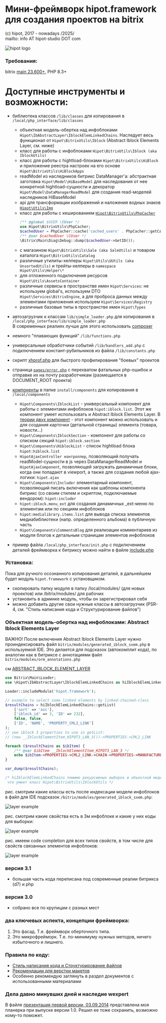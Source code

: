 # Мини-фреймворк hipot.framework для создания проектов на bitrix
(с) hipot, 2017 - nowadays /2025/\
mailto: info AT hipot-studio DOT com

![hipot logo](docs/img/hipot-studio-logo-horizontal.png)

### Требования:
bitrix [main 23.600+](https://dev.1c-bitrix.ru/docs/versions.php?lang=ru&module=main), PHP 8.3+

# Доступные инструменты и возможности:
- библиотека классов <code>/lib/classes</code> для копирования в <code>/local/php_interface/lib/classes</code>
  - объектная модель-обертка над инфоблоками <code>Hipot\IbAbstractLayer\IblockElemLinkedChains</code>. Наследует весь функционал от <code>Hipot\BitrixUtils\Iblock</code> (Abstract Iblock Elements Layer, см. ниже)
  - класс для работы с инфоблоками <code>Hipot\BitrixUtils\Iblock (aka IblockUtils)</code>
  - класс для работы с hightload-блоками <code>Hipot\BitrixUtils\HiBlock</code> и приложение реестра настроек на его основе <code>Hipot\BitrixUtils\HiBlockApps</code>
  - readModel из наследников битрикс DataManager'a: абстрактная заготовка <code>Hipot\Model\HiBaseModel</code> для наследования от нее конкретной hightload-сущности и декоратор <code>Hipot\Model\DataManagerReadModel</code> для создания read-моделей наследников HiBaseModel
  - api для трансформации изображений и наложения водных знаков [<code>Hipot\Utils\Img</code>](docs/img.md)
  - класс для работы с кешированием [<code>Hipot\BitrixUtils\PhpCacher</code>](docs/cacher.md)
    ```php
    /** @global $USER \CUser */
    use Hipot\BitrixUtils\PhpCacher;
    $cachedUser = PhpCacher::cache('cached_users' . PhpCacher::getCacheSubDirById($USER->GetID()), 3600, static fn() => $USER);
    /** @var $cachedUser \CUser */
    \Bitrix\Main\Diag\Debug::dump($cachedUser->GetID());
    ```
  - с магазином <code>Hipot\BitrixUtils\Sale (aka SaleUtils)</code> и товаром каталога <code>Hipot\BitrixUtils\Catalog</code>
  - различные утилиты-хелперы <code>Hipot\Utils\UUtils (aka UnsortedUtils)</code> и трейты-хелперы в <code>namespace Hipot\Utils\Helper\\*</code>
  - для отложенного подключения ресурсов <code>Hipot\Utils\AssetsContainer</code>
  - различные сервисы в пространстве имен <code>Hipot\Services</code>: не используем global's, используем DTO <code>Hipot\Services\BitrixEngine</code>,
  а для проброса данных между элементами приложения используем <code>Hipot\Services\Registry</code>
  - различные базовые типы в пространстве имен <code>Hipot\Types</code>  

- автозагрузчик к классам <code>lib/simple_loader.php</code> для копирования в <code>/local/php_interface/lib/simple_loader.php</code><br>
В современных реалиях лучше для этого использовать [composer](install/local/composer.json)
- немного "плавающих функций" <code>/lib/functions.php</code>
- универсальные обработчики событий <code>/lib/handlers_add.php</code> с подключением констант-рубильников из файла <code>/lib/constants.php</code>  
- скрипт [xhprof.php](docs/xhprof.md) для быстрого профилирования "боевых" проектов
- страница [<code>pages/error.php</code>](docs/error_php_monitoring.md) с перехватом фатальных php-ошибок и отправке их на почту разработчикам (размещается в DOCUMENT_ROOT проекта)
- [компоненты](docs/components.md) в папке <code>install/components</code> для копирования в <code>/local/components</code>
  - <code>Hipot\Components\IblockList</code> - универсальный компонент для работы с элементами инфоблоков <code>hipot:iblock.list</code>. Этот же компонент умеет использовать и Abstract Iblock Elements Layer. В [теории двух компонент](https://github.com/bitrix-expert/bbc) - этот компонент можно использовать и для создания карточки (детальной страницы) элемента (товара, новости...)
  - <code>Hipot\Components\IblockSection</code> - компонент для работы со списком секций <code>hipot:iblock.section</code>
  - <code>Hipot\Components\HiblockList</code> - список hightload блока <code>hipot:hiblock.list</code>
  - <code>HipotAjaxController контроллер</code>, позволяющий получать readModel-сущности в js через DataManagerReadModel и <code>HipotAjaxComponent</code>, позволяющей загружать динамичные блоки, когда они попадают в viewport, а также для создания любой ajax-логики: <code>hipot.ajax</code>
  - <code>Hipot\Components\Includer</code> элементарный компонент, позволяющий писать включения как шаблоны компонента битрикс (со своим стилем и скриптом, подключаемые вендором): <code>hipot:includer</code>
  - <code>hipot:iblock.menu_ext</code> для создания динамичных _ext-меню по элементам или по секциям инфоблоков
  - <code>hipot:medialibrary.items.list</code> для вывода списка элементов медиабиблиотеки (напр. определенного альбома) в публичную часть
  - <code>Hipot\Components\CommentsBlog</code> для реализации комментариев из модуля блогов к детальным страницам элементов инфоблоков
- пример файла <code>/local/php_interface/init.php</code> с подключением деталей фреймворка к битриксу
можно найти в файле [include.php](include.php)

  
### Установка:
Пока для ручного осознанного копирования деталей, в дальнейшем будет модуль <code>hipot.framework</code> с установщиком.
- скопировать папку модуля в папку /local/modules/ (для новых проектов) или /bitrix/modules/ для рабочих
- установить в админке модуль, чтобы он зарегистрировал себя
- можно добавить другие свои нужные классы в автозагрузчик (PSR-4, см. "Стиль написания кода и Структурирование файлов")

### Объектная модель-обертка над инфоблоками: Abstract Iblock Elements Layer
ВАЖНО! После включения Abstract Iblock Elements Layer нужно проиндексировать файл <code>bitrix/modules/generated_iblock_sxem.php</code> в используемой IDE.
Это делается для подсказок (автокомплит кода), по аналогии как в битриксе с аннотациями файл <code>bitrix/modules/orm_annotations.php</code>   

см [ABSTRACT_IBLOCK_ELEMENT_LAYER](docs/ABSTRACT_IBLOCK_ELEMENT_LAYER.MD)

```php
use Bitrix\Main\Loader;
use \Hipot\IbAbstractLayer\IblockElemLinkedChains as hiIblockElemLinkedChains;

Loader::includeModule('hipot.framework');

// example to select some linked elements by linked-chained-class
$resultChains = hiIblockElemLinkedChains::getList(
	['sort' => 'asc'],
	['iblock_id' => 3, 'ID' => 232],
	false, false,
	['ID', 'NAME', 'PROPERTY_CML2_LINK']
);
// see iblock 3 properties to use in getList:
// (new __IblockElementItem_HIPOT3_LAN_3())->PROPERTIES->CML2_LINK

foreach ($resultChains as $ibItem) {
	/** @var $ibItem __IblockElementItem_HIPOT3_LAN_3 */
	echo $ibItem->PROPERTIES->CML2_LINK->CHAIN->PROPERTIES->MANUFACTURER->NAME;
}

var_dump($resultChains);

/* hiIblockElemLinkedChains помимо рекурсивных выборок и объектной модели умеет все, 
 что умеет класс Hipot\BitrixUtils\IblockUtils */
```

рис. смотрим какие классы есть после индексации модели инфоблоков в файл для IDE подсказок <code>/bitrix/modules/generated_iblock_sxem.php</code>:

![layer example](docs/img/2020-10-15_19-16-26.png)

рис. смотрим какие свойства есть в 3м инфоблоке и какие у них коды для выборки:

![layer example](docs/img/2020-10-15_19-16-57.png)

рис. имеем code completion для всех типов свойств, в том числе для свойств связанных элементов инфоблоков:

![layer example](docs/img/2020-10-15_19-17-28.png)


### версия 3.1
- большая часть кода переписана под современные реалии битрикса (d7) и php

### версия 3.0
- собрано все по крупицам с разных мест

### два ключевых аспекта, концепции фреймворка:

1. Это фасад. Т.е. фреймворк оберточного типа.
2. Это микрофрейморк. Т.е. по-минимуму нужных методов, ничего избыточного и лишнего.

### Правила по коду:

- [Стиль написания кода и Структурирование файлов](docs/hipot_code_style_41.pdf)
- [Рекомендации для верстки макетов](docs/hipot_code_html_style_18.pdf)
- Особенно рекомендую заглянуть в раздел документов с использованными материалами

### Дела давно минувших дней и наследие wexpert
В файле [презентация первой версии, 03.09.2014](docs/03.09.2014_SLIDES_10.pptx) представлена моя планерка при выпуске версии 1.0.
Решил ее тоже сохранить, возможно кому-то поможет.